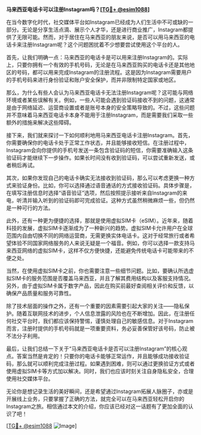 **马来西亚电话卡可以注册Instagram吗？[[TG💪+ @esim1088](https://t.me/s/esim1088)]**

在当今数字化时代，社交媒体平台如Instagram已经成为人们生活中不可或缺的一部分。无论是分享生活点滴、展示个人才华，还是进行商业推广，Instagram都提供了无限可能。然而，对于居住在马来西亚的朋友来说，是否可以用马来西亚的电话卡来注册Instagram呢？这个问题困扰着不少想要尝试使用这个平台的人。

首先，让我们明确一点：马来西亚的电话卡是可以用来注册Instagram的。实际上，只要你拥有一个有效的手机号码，无论是在马来西亚购买的电话卡还是其他地区的号码，都可以用来完成Instagram的注册流程。这是因为Instagram需要用户的手机号码来进行身份验证和账户安全保护，而并非限制特定国家或地区。

那么，为什么有些人会认为马来西亚电话卡无法注册Instagram呢？这可能与网络环境或者某些误解有关。例如，一些人可能会遇到验证码接收不到的问题，这通常是由于网络延迟、运营商设置或者是账号本身的安全策略导致的。不过，这些问题并不意味着马来西亚电话卡本身不能用于注册Instagram，而是需要我们采取一些额外的措施来解决这些障碍。

接下来，我们就来探讨一下如何顺利地用马来西亚电话卡注册Instagram。首先，你需要确保你的电话卡处于正常工作状态，并且能够接收短信。在注册过程中，Instagram会向你提供的手机号发送一条包含验证码的短信，你需要准确输入这条验证码才能继续下一步操作。如果长时间没有收到验证码，可以尝试重新发送，或者稍后再试。

其次，如果你发现自己的电话卡确实无法接收到验证码，那么可以考虑更换一种方式来验证身份。比如，你可以选择通过语音通话的方式接收验证码。具体步骤是，在填写注册信息时选择“语音验证”选项，然后按照提示接听来自Instagram的来电，听清并输入听到的验证码即可完成验证。这种方式虽然稍微麻烦一些，但仍然是一种可行的方法。

此外，还有一种更为便捷的选择，那就是使用虚拟SIM卡（eSIM）。近年来，随着科技的发展，虚拟SIM卡逐渐成为了一种新兴的趋势。虚拟SIM卡允许用户在全球范围内自由切换不同的网络运营商，无需更换实体电话卡。这对于经常旅行或者希望体验不同国家网络服务的人来说无疑是一个福音。例如，你可以选择一款支持马来西亚网络的虚拟SIM卡，这样不仅方便快捷，还能避免传统电话卡可能带来的不便之处。

当然，在使用虚拟SIM卡之前，你也需要注意一些细节问题。比如，要确认所选虚拟SIM卡的服务范围是否覆盖马来西亚，并且了解其费用结构以及客服支持情况。另外，由于虚拟SIM卡属于数字产品，因此在购买前最好查阅相关评价和反馈，以确保产品质量和服务可靠性。

除了技术层面的操作之外，还有一个重要的因素需要引起大家的关注——隐私保护。随着互联网技术的进步，个人信息泄露的风险也在不断增加。因此，在注册任何社交平台时，我们都应该保持警惕，谨慎处理自己的敏感信息。对于Instagram而言，注册时提供的手机号码就是一项重要资料，务必妥善保管好该号码，防止被不法分子利用。

最后，让我们总结一下关于“马来西亚电话卡是否可以注册Instagram”的核心观点。答案当然是肯定的！只要你的电话卡能够正常运作，并且能够成功接收验证码，那么就可以顺利完成注册过程。如果遇到困难，则可以通过更换验证方式或者使用虚拟SIM卡等方式加以解决。同时，我们也应该时刻关注自身隐私安全，合理使用社交媒体平台。

无论你是想记录生活的美好瞬间，还是希望通过Instagram拓展人脉圈子，亦或是开展线上业务，只要掌握了正确的方法，就完全可以在马来西亚轻松开启你的Instagram之旅。相信通过本文的介绍，你应该已经对这一话题有了更加全面的认识了吧！

[[TG💪+ @esim1088](https://t.me/s/esim1088) ![Image](https://i.postimg.cc/4NQfJmqS/Snipaste-2025-05-13-00-14-12.png)]